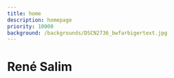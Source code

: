 ```yaml
---
title: home
description: homepage
priority: 10000
background: /backgrounds/DSCN2736_bwfarbigertext.jpg
---
```

# René Salim
